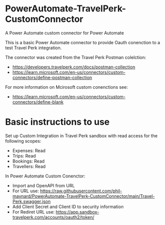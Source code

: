 # PowerAutomate-TravelPerk-CustomConnector
A Power Automate custom connector for Power Automate

This is a basic Power Automate connector to provide Oauth conenction to a test Travel Perk integration.

The connector was created from the Travel Perk Postman colelction:

- https://developers.travelperk.com/docs/postman-collection
- https://learn.microsoft.com/en-us/connectors/custom-connectors/define-postman-collection

For more information on Mcirosoft custom conenctions see:
- https://learn.microsoft.com/en-us/connectors/custom-connectors/define-blank

# Basic instructions to use

Set up Custom Integration in Travel Perk sandbox with read access for the following scopes:
-  Expenses: Read
-  Trips: Read
-  Bookings: Read
-  Travellers: Read

In Power Automate Custom Conenctor:
- Import and OpenAPI from URL
- For URL use: https://raw.githubusercontent.com/phil-maynard/PowerAutomate-TravelPerk-CustomConnector/main/Travel-Perk.swagger.json
- Add Client Secret and Client ID to security information
- For Rediret URL use: https://app.sandbox-travelperk.com/accounts/oauth2/token/

